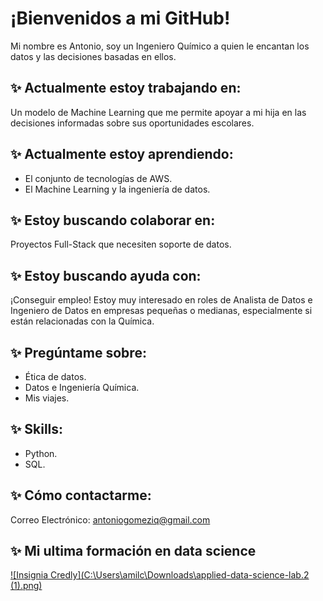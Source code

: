 # ¡Bienvenidos a mi GitHub!

Mi nombre es Antonio, soy un Ingeniero Químico a quien le encantan los datos y las decisiones basadas en ellos.

## ✨ Actualmente estoy trabajando en:

Un modelo de Machine Learning que me permite apoyar a mi hija en las decisiones informadas sobre sus oportunidades escolares.

## ✨ Actualmente estoy aprendiendo:

- El conjunto de tecnologías de AWS.
- El Machine Learning y la ingeniería de datos.

## ✨ Estoy buscando colaborar en:

Proyectos Full-Stack que necesiten soporte de datos.

## ✨ Estoy buscando ayuda con:

¡Conseguir empleo! Estoy muy interesado en roles de Analista de Datos e Ingeniero de Datos en empresas pequeñas o medianas, especialmente si están relacionadas con la Química.

## ✨ Pregúntame sobre:

- Ética de datos.
- Datos e Ingeniería Química.
- Mis viajes.

## ✨ Skills:

- Python.
- SQL.

## ✨ Cómo contactarme:

Correo Electrónico: [antoniogomeziq@gmail.com](mailto:antoniogomeziq@gmail.com)

## ✨ Mi ultima formación en data science
[![Insignia Credly](C:\Users\amilc\Downloads\applied-data-science-lab.2 (1).png)](https://www.credly.com/badges/b9571acb-3f75-4038-a060-5b756a52ed77/public_url)

